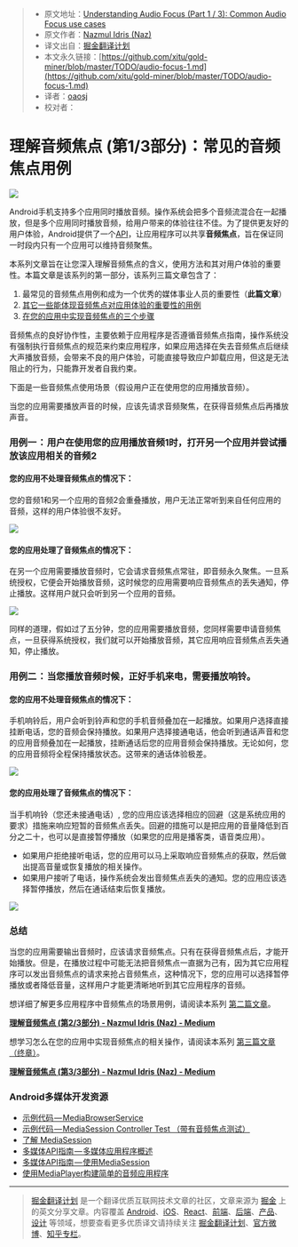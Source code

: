 > * 原文地址：[Understanding Audio Focus (Part 1 / 3): Common Audio Focus use cases](https://medium.com/google-developers/audio-focus-1-6b32689e4380)
> * 原文作者：[Nazmul Idris (Naz)](https://medium.com/@nazmul?source=post_header_lockup)
> * 译文出自：[掘金翻译计划](https://github.com/xitu/gold-miner)
> * 本文永久链接：[https://github.com/xitu/gold-miner/blob/master/TODO/audio-focus-1.md](https://github.com/xitu/gold-miner/blob/master/TODO/audio-focus-1.md)
> * 译者：[oaosj](https://github.com/oaosj)
> * 校对者：

# 理解音频焦点 (第1/3部分)：常见的音频焦点用例

![](https://cdn-images-1.medium.com/max/2000/1*2_mUAwAihjBYMszQCCL0Mw.png)


Android手机支持多个应用同时播放音频。操作系统会把多个音频流混合在一起播放，但是多个应用同时播放音频，给用户带来的体验往往不佳。为了提供更友好的用户体验，Android提供了一个[API](https://developer.android.com/guide/topics/media-apps/audio-focus.html)，让应用程序可以共享**音频焦点**，旨在保证同一时段内只有一个应用可以维持音频聚焦。

本系列文章旨在让您深入理解音频焦点的含义，使用方法和其对用户体验的重要性。本篇文章是该系列的第一部分，该系列三篇文章包含了：

1.  最常见的音频焦点用例和成为一个优秀的媒体事业人员的重要性（**此篇文章**）
2.  [其它一些能体现音频焦点对应用体验的重要性的用例](https://medium.com/@nazmul/audio-focus-2-42244043863a)
3.  [在您的应用中实现音频焦点的三个步骤](https://medium.com/@nazmul/audio-focus-3-cdc09da9c122)

音频焦点的良好协作性，主要依赖于应用程序是否遵循音频焦点指南，操作系统没有强制执行音频焦点的规范来约束应用程序，如果应用选择在失去音频焦点后继续大声播放音频，会带来不良的用户体验，可能直接导致应户卸载应用，但这是无法阻止的行为，只能靠开发者自我约束。

下面是一些音频焦点使用场景（假设用户正在使用您的应用播放音频）。

当您的应用需要播放声音的时候，应该先请求音频聚焦，在获得音频焦点后再播放声音。

### 用例一 ： 用户在使用您的应用播放音频1时，打开另一个应用并尝试播放该应用相关的音频2

#### 您的应用不处理音频焦点的情况下：

您的音频1和另一个应用的音频2会重叠播放，用户无法正常听到来自任何应用的音频，这样的用户体验很不友好。

![](https://cdn-images-1.medium.com/max/800/1*zaIB6fKmwSwhm_UM3Yox_A.png)

#### **您的应用处理了音频焦点的情况下：**

在另一个应用需要播放音频时，它会请求音频焦点常驻，即音频永久聚焦。一旦系统授权，它便会开始播放音频，这时候您的应用需要响应音频焦点的丢失通知，停止播放。这样用户就只会听到另一个应用的音频。

![](https://cdn-images-1.medium.com/max/800/1*xk8Tio4_XxtmuoH9CK7qkQ.png)

同样的道理，假如过了五分钟，您的应用需要播放音频，您同样需要申请音频焦点，一旦获得系统授权，我们就可以开始播放音频，其它应用响应音频焦点丢失通知，停止播放。

### 用例二 ： 当您播放音频时候，正好手机来电，需要播放响铃。

#### **您的应用不处理音频焦点的情况下：**

手机响铃后，用户会听到铃声和您的手机音频叠加在一起播放。如果用户选择直接挂断电话，您的音频会保持播放。如果用户选择接通电话，他会听到通话声音和您的应用音频叠加在一起播放，挂断通话后您的应用音频会保持播放。无论如何，您的应用音频将全程保持播放状态。这带来的通话体验极差。

![](https://cdn-images-1.medium.com/max/1000/1*_HjTvrT4locQYp8LHIMVrA.png)

#### **您的应用处理了音频焦点的情况下：**

当手机响铃（您还未接通电话）, 您的应用应该选择相应的回避（这是系统应用的要求）措施来响应短暂的音频焦点丢失。回避的措施可以是把应用的音量降低到百分之二十，也可以是直接暂停播放（如果您的应用是播客类，语音类应用）。

*   如果用户拒绝接听电话，您的应用可以马上采取响应音频焦点的获取，然后做出提高音量或恢复播放的相关操作。
*   如果用户接听了电话，操作系统会发出音频焦点丢失的通知。您的应用应该选择暂停播放，然后在通话结束后恢复播放。

![](https://cdn-images-1.medium.com/max/1000/1*P1JDTh8I8XkDwXMPjGD2cg.png)

### 总结

当您的应用需要输出音频时，应该请求音频焦点。只有在获得音频焦点后，才能开始播放。但是，在播放过程中可能无法把音频焦点一直据为己有，因为其它应用程序可以发出音频焦点的请求来抢占音频焦点，这种情况下，您的应用可以选择暂停播放或者降低音量，这样用户才能更清晰地听到其它应用程序的音频。

想详细了解更多应用程序中音频焦点的场景用例，请阅读本系列 [第二篇文章](https://github.com/xitu/gold-miner/blob/master/TODO/audio-focus-2.md)。

[**理解音频焦点 (第2/3部分) - Nazmul Idris (Naz) - Medium**](https://github.com/xitu/gold-miner/blob/master/TODO/audio-focus-2.md)

想学习怎么在您的应用中实现音频焦点的相关操作，请阅读本系列 [第三篇文章（终章）](https://github.com/xitu/gold-miner/blob/master/TODO/audio-focus-3.md)。

[**理解音频焦点 (第3/3部分) - Nazmul Idris (Naz) - Medium**](https://github.com/xitu/gold-miner/blob/master/TODO/audio-focus-3.md)

### Android多媒体开发资源

*   [示例代码 — MediaBrowserService](https://github.com/googlesamples/android-MediaBrowserService)
*   [示例代码 — MediaSession Controller Test （带有音频焦点测试）](https://github.com/googlesamples/android-media-controller)
*   [了解 MediaSession](https://medium.com/google-developers/understanding-mediasession-part-1-3-e4d2725f18e4)
*   [多媒体API指南 — 多媒体应用程序概述](https://developer.android.com/guide/topics/media-apps/media-apps-overview.html)
*   [多媒体API指南 — 使用MediaSession](https://developer.android.com/guide/topics/media-apps/working-with-a-media-session.html)
*   [使用MediaPlayer构建简单的音频应用程序](https://medium.com/google-developers/building-a-simple-audio-app-in-android-part-1-3-c14d1a66e0f1)


---

> [掘金翻译计划](https://github.com/xitu/gold-miner) 是一个翻译优质互联网技术文章的社区，文章来源为 [掘金](https://juejin.im) 上的英文分享文章。内容覆盖 [Android](https://github.com/xitu/gold-miner#android)、[iOS](https://github.com/xitu/gold-miner#ios)、[React](https://github.com/xitu/gold-miner#react)、[前端](https://github.com/xitu/gold-miner#前端)、[后端](https://github.com/xitu/gold-miner#后端)、[产品](https://github.com/xitu/gold-miner#产品)、[设计](https://github.com/xitu/gold-miner#设计) 等领域，想要查看更多优质译文请持续关注 [掘金翻译计划](https://github.com/xitu/gold-miner)、[官方微博](http://weibo.com/juejinfanyi)、[知乎专栏](https://zhuanlan.zhihu.com/juejinfanyi)。
